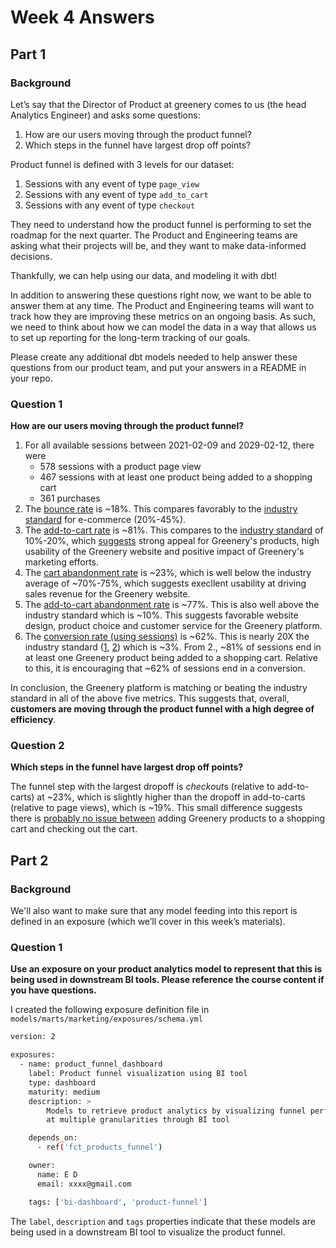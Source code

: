 # Week 4 Answers

## Part 1

### Background

Let’s say that the Director of Product at greenery comes to us (the head Analytics Engineer) and asks some questions:

1. How are our users moving through the product funnel?
2. Which steps in the funnel have largest drop off points?

Product funnel is defined with 3 levels for our dataset:

1. Sessions with any event of type `page_view`
2. Sessions with any event of type `add_to_cart`
3. Sessions with any event of type `checkout`

They need to understand how the product funnel is performing to set the roadmap for the next quarter. The Product and Engineering teams are asking what their projects will be, and they want to make data-informed decisions.

Thankfully, we can help using our data, and modeling it with dbt!

In addition to answering these questions right now, we want to be able to answer them at any time. The Product and Engineering teams will want to track how they are improving these metrics on an ongoing basis. As such, we need to think about how we can model the data in a way that allows us to set up reporting for the long-term tracking of our goals.

Please create any additional dbt models needed to help answer these questions from our product team, and put your answers in a README in your repo.

### Question 1

**How are our users moving through the product funnel?**

1. For all available sessions between 2021-02-09 and 2029-02-12, there were
   - 578 sessions with a product page view
   - 467 sessions with at least one product being added to a shopping cart
   - 361 purchases
2. The [bounce rate](https://amplitude.com/blog/bounce-rate-calculate-and-average#what-is-bounce-rate) is ~18%. This compares favorably to the [industry standard](https://amplitude.com/blog/bounce-rate-calculate-and-average#what-is-a-good-average-bounce-rate) for e-commerce (20%-45%).
3. The [add-to-cart rate](https://blendcommerce.com/blogs/shopify/add-to-cart-rate) is ~81%. This compares to the [industry standard](https://dashthis.com/kpi-examples/add-to-cart-rate/) of 10%-20%, which [suggests](https://blendcommerce.com/blogs/shopify/add-to-cart-rate) strong appeal for Greenery's products, high usability of the Greenery website and positive impact of Greenery's marketing efforts.
4. The [cart abandonment rate](https://www.geckoboard.com/best-practice/kpi-examples/shopping-cart-abandonment-rate/) is ~23%, which is well below the industry average of ~70%-75%, which suggests execllent usability at driving sales revenue for the Greenery website.
5. The [add-to-cart abandonment rate](https://www.tidio.com/blog/add-to-cart-conversion-rate-statistics/) is ~77%. This is also well above the industry standard which is ~10%. This suggests favorable website design, product choice and customer service for the Greenery platform.
6. The [conversion rate (using sessions)](https://www.shopify.com/ca/blog/ecommerce-conversion-rate#2) is ~62%. This is nearly 20X the industry standard ([1](https://www.toptal.com/external-blogs/growth-collective/ecommerce-conversion-rates), [2](https://www.toptal.com/external-blogs/growth-collective/ecommerce-conversion-rates)) which is ~3%. From 2., ~81% of sessions end in at least one Greenery product being added to a shopping cart. Relative to this, it is encouraging that ~62% of sessions end in a conversion.

In conclusion, the Greenery platform is matching or beating the industry standard in all of the above five metrics. This suggests that, overall, **customers are moving through the product funnel with a high degree of efficiency**.

### Question 2

**Which steps in the funnel have largest drop off points?**

The funnel step with the largest dropoff is *checkout*s (relative to add-to-carts) at ~23%, which is slightly higher than the dropoff in add-to-carts (relative to page views), which is ~19%. This small difference suggests there is [probably no issue between](https://segment.com/blog/building-ultimate-funnel-sql/) adding Greenery products to a shopping cart and checking out the cart.

## Part 2

### Background

We'll also want to make sure that any model feeding into this report is defined in an exposure (which we’ll cover in this week’s materials).

### Question 1

**Use an exposure on your product analytics model to represent that this is being used in downstream BI tools. Please reference the course content if you have questions.**

I created the following exposure definition file in `models/marts/marketing/exposures/schema.yml`

```bash
version: 2

exposures:  
  - name: product_funnel_dashboard
    label: Product funnel visualization using BI tool
    type: dashboard
    maturity: medium
    description: >
        Models to retrieve product analytics by visualizing funnel performance
        at multiple granularities through BI tool

    depends_on:
      - ref('fct_products_funnel')

    owner:
      name: E D
      email: xxxx@gmail.com

    tags: ['bi-dashboard', 'product-funnel']
```

The `label`, `description` and `tags` properties indicate that these models are being used in a downstream BI tool to visualize the product funnel.
